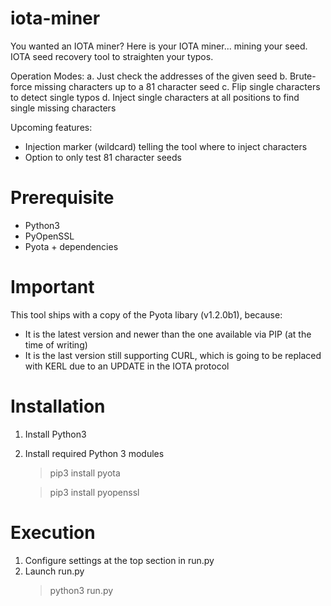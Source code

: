 # iota-miner
You wanted an IOTA miner? Here is your IOTA miner... mining your seed. IOTA seed recovery tool to straighten your typos.

Operation Modes:
  a. Just check the addresses of the given seed
  b. Brute-force missing characters up to a 81 character seed
  c. Flip single characters to detect single typos
  d. Inject single characters at all positions to find single missing characters
  
Upcoming features:
 - Injection marker (wildcard) telling the tool where to inject characters
 - Option to only test 81 character seeds

# Prerequisite
- Python3
- PyOpenSSL
- Pyota + dependencies

# Important
This tool ships with a copy of the Pyota libary (v1.2.0b1), because:
- It is the latest version and newer than the one available via PIP (at the time of writing)
- It is the last version still supporting CURL, which is going to be replaced with KERL due to an UPDATE in the IOTA protocol

# Installation
1) Install Python3
2) Install required Python 3 modules
    > pip3 install pyota
    
    > pip3 install pyopenssl

# Execution
1) Configure settings at the top section in run.py
2) Launch run.py
    > python3 run.py
